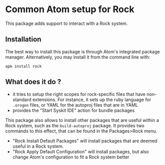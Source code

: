 # Common Atom setup for Rock

This package adds support to interact with a Rock system.

## Installation

The best way to install this package is through Atom's integrated package
manager. Alternatively, you may install it from the command line with:

~~~
apm install rock
~~~

## What does it do ?

- it tries to setup the right scopes for rock-specific files that have
  non-standard extensions. For instance, it sets up the ruby language
  for `.orogen` files, or YAML for the autoproj files that are in YAML
- provides the "Start Syskit IDE" action for bundle packages

This package also allows to install other packages that are useful within a
Rock system, such as the `build-autoproj` package. It provides two commands
to this effect, that can be found in the Packages>Rock menu.

- "Rock Install Default Packages" will install packages that are deemed useful in a
  Rock system.
- "Rock Apply Default Configuration" will install packages, but also change Atom's
  configuration to fit a Rock system better
